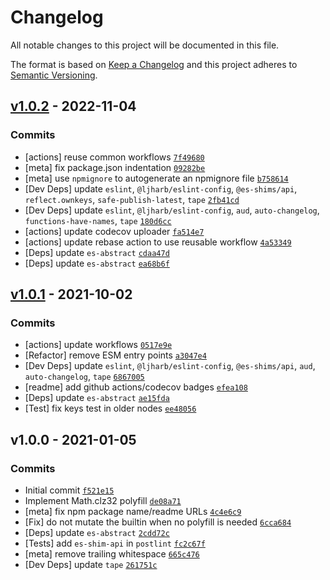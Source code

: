 # Changelog

All notable changes to this project will be documented in this file.

The format is based on [Keep a Changelog](https://keepachangelog.com/en/1.0.0/)
and this project adheres to [Semantic Versioning](https://semver.org/spec/v2.0.0.html).

## [v1.0.2](https://github.com/es-shims/Math.clz32/compare/v1.0.1...v1.0.2) - 2022-11-04

### Commits

- [actions] reuse common workflows [`7f49680`](https://github.com/es-shims/Math.clz32/commit/7f49680f34234ba520eccc8900faa500b487dd55)
- [meta] fix package.json indentation [`09282be`](https://github.com/es-shims/Math.clz32/commit/09282be2a87f915aa333821fa59bada8702b2490)
- [meta] use `npmignore` to autogenerate an npmignore file [`b758614`](https://github.com/es-shims/Math.clz32/commit/b7586149334fcf9ac1500cd630788875e361909c)
- [Dev Deps] update `eslint`, `@ljharb/eslint-config`, `@es-shims/api`, `reflect.ownkeys`, `safe-publish-latest`, `tape` [`2fb41cd`](https://github.com/es-shims/Math.clz32/commit/2fb41cd79137cc105c14f54242ef699a6b1634e3)
- [Dev Deps] update `eslint`, `@ljharb/eslint-config`, `aud`, `auto-changelog`, `functions-have-names`, `tape` [`180d6cc`](https://github.com/es-shims/Math.clz32/commit/180d6cc7c110fca49a9f6c757f915a03087121b5)
- [actions] update codecov uploader [`fa514e7`](https://github.com/es-shims/Math.clz32/commit/fa514e772ea7c870af403556751959731bcf57cf)
- [actions] update rebase action to use reusable workflow [`4a53349`](https://github.com/es-shims/Math.clz32/commit/4a5334953d889694b6fb95afc4998d78f7fc29af)
- [Deps] update `es-abstract` [`cdaa47d`](https://github.com/es-shims/Math.clz32/commit/cdaa47df2d6e2a3ce7d4fe21a249740f1a42a339)
- [Deps] update `es-abstract` [`ea68b6f`](https://github.com/es-shims/Math.clz32/commit/ea68b6fe92902c8cab64a82b68dc6dd6131203e9)

## [v1.0.1](https://github.com/es-shims/Math.clz32/compare/v1.0.0...v1.0.1) - 2021-10-02

### Commits

- [actions] update workflows [`0517e9e`](https://github.com/es-shims/Math.clz32/commit/0517e9ebe8f530997f164fe006cef6aae8b41cb7)
- [Refactor] remove ESM entry points [`a3047e4`](https://github.com/es-shims/Math.clz32/commit/a3047e4fb7c276493710b8d65bba11a565279fab)
- [Dev Deps] update `eslint`, `@ljharb/eslint-config`, `@es-shims/api`, `aud`, `auto-changelog`, `tape` [`6867005`](https://github.com/es-shims/Math.clz32/commit/686700508129bf93a7a372516669b77ea8d2fedf)
- [readme] add github actions/codecov badges [`efea108`](https://github.com/es-shims/Math.clz32/commit/efea108e934ef0e2021c597360df9a552f927e95)
- [Deps] update `es-abstract` [`ae15fda`](https://github.com/es-shims/Math.clz32/commit/ae15fda29d39a424f593717e0c10ebfc1293432d)
- [Test] fix keys test in older nodes [`ee48056`](https://github.com/es-shims/Math.clz32/commit/ee48056f8ce88cf43e6dc102448aff6877f8ad07)

## v1.0.0 - 2021-01-05

### Commits

- Initial commit [`f521e15`](https://github.com/es-shims/Math.clz32/commit/f521e153a321364b812a9db89374f6587cd7dc8c)
- Implement Math.clz32 polyfill [`de08a71`](https://github.com/es-shims/Math.clz32/commit/de08a7100a0c792ec1decad5cad9dddff64d1702)
- [meta] fix npm package name/readme URLs [`4c4e6c9`](https://github.com/es-shims/Math.clz32/commit/4c4e6c99e8d4a9c5d2e58e008ef8722f48867d0b)
- [Fix] do not mutate the builtin when no polyfill is needed [`6cca684`](https://github.com/es-shims/Math.clz32/commit/6cca684b30b10ac91708b4acdffc18b41d9d161c)
- [Deps] update `es-abstract` [`2cdd72c`](https://github.com/es-shims/Math.clz32/commit/2cdd72c35b9d88a0dec10ab997680e6d1cefac36)
- [Tests] add `es-shim-api` in `postlint` [`fc2c67f`](https://github.com/es-shims/Math.clz32/commit/fc2c67f51276ca4485bc7d523bb6439a53ee6d9d)
- [meta] remove trailing whitespace [`665c476`](https://github.com/es-shims/Math.clz32/commit/665c476b35d113c7219ff4d5df8078298e5123fd)
- [Dev Deps] update `tape` [`261751c`](https://github.com/es-shims/Math.clz32/commit/261751c90ad5e20ba5cf1d9642054885b302c429)
